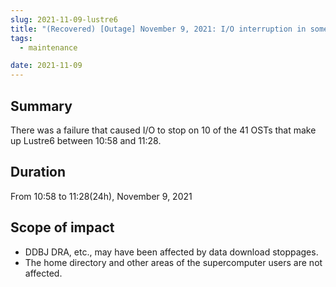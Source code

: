 ```yaml
---
slug: 2021-11-09-lustre6
title: "(Recovered) [Outage] November 9, 2021: I/O interruption in some areas of Lustre6"
tags:
  - maintenance

date: 2021-11-09
---
```




## Summary

There was a failure that caused I/O to stop on 10 of the 41 OSTs that make up Lustre6 between 10:58 and 11:28.

<!-- truncate -->

## Duration

From 10:58 to 11:28(24h), November 9, 2021


## Scope of impact

- DDBJ DRA, etc., may have been affected by data download stoppages.
- The home directory and other areas of the supercomputer users are not affected.
